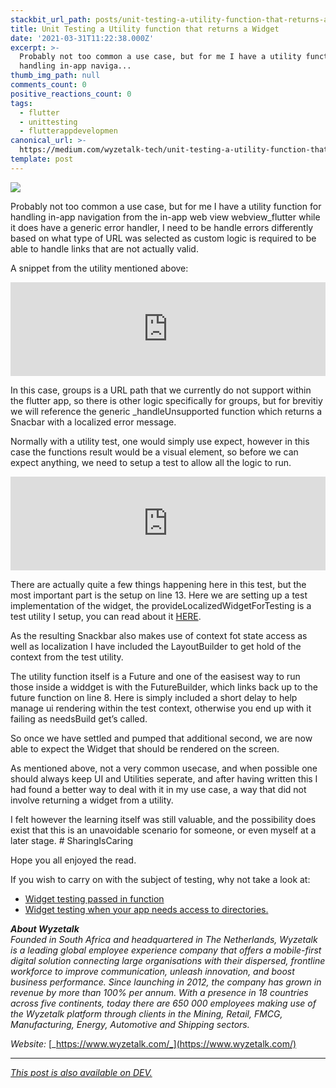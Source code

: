 ```yaml
---
stackbit_url_path: posts/unit-testing-a-utility-function-that-returns-a-widget-4cbj
title: Unit Testing a Utility function that returns a Widget
date: '2021-03-31T11:22:38.000Z'
excerpt: >-
  Probably not too common a use case, but for me I have a utility function for
  handling in-app naviga...
thumb_img_path: null
comments_count: 0
positive_reactions_count: 0
tags:
  - flutter
  - unittesting
  - flutterappdevelopmen
canonical_url: >-
  https://medium.com/wyzetalk-tech/unit-testing-a-utility-function-that-returns-a-widget-77b1b3fec888
template: post
---
```



![](https://cdn-images-1.medium.com/max/1024/1*dqggYKcf6EZ3T2E9dRAL8A.jpeg)

Probably not too common a use case, but for me I have a utility function for handling in-app navigation from the in-app web view webview\_flutter while it does have a generic error handler, I need to be handle errors differently based on what type of URL was selected as custom logic is required to be able to handle links that are not actually valid.

A snippet from the utility mentioned above:


<iframe class="liquidTag" src="https://dev.to/embed/gist?args=https%3A%2F%2Fgist.github.com%2FRemeJuan%2Fdc09ef02c6fe4301b59de866854b5a0d" style="border: 0; width: 100%;"></iframe>


In this case, groups is a URL path that we currently do not support within the flutter app, so there is other logic specifically for groups, but for brevitiy we will reference the generic \_handleUnsupported function which returns a Snacbar with a localized error message.

Normally with a utility test, one would simply use expect, however in this case the functions result would be a visual element, so before we can expect anything, we need to setup a test to allow all the logic to run.


<iframe class="liquidTag" src="https://dev.to/embed/gist?args=https%3A%2F%2Fgist.github.com%2FRemeJuan%2Fbde3586378ec02935b10bc54623b2833" style="border: 0; width: 100%;"></iframe>


There are actually quite a few things happening here in this test, but the most important part is the setup on line 13. Here we are setting up a test implementation of the widget, the provideLocalizedWidgetForTesting is a test utility I setup, you can read about it [HERE](https://dev.to/remejuan/bringing-localization-into-your-widget-testing-71f).

As the resulting Snackbar also makes use of context fot state access as well as localization I have included the LayoutBuilder to get hold of the context from the test utility.

The utility function itself is a Future and one of the easisest way to run those inside a widdget is with the FutureBuilder, which links back up to the future function on line 8. Here is simply included a short delay to help manage ui rendering within the test context, otherwise you end up with it failing as needsBuild get’s called.

So once we have settled and pumped that additional second, we are now able to expect the Widget that should be rendered on the screen.

As mentioned above, not a very common usecase, and when possible one should always keep UI and Utilities seperate, and after having written this I had found a better way to deal with it in my use case, a way that did not involve returning a widget from a utility.

I felt however the learning itself was still valuable, and the possibility does exist that this is an unavoidable scenario for someone, or even myself at a later stage. # SharingIsCaring

Hope you all enjoyed the read.

If you wish to carry on with the subject of testing, why not take a look at:

- [Widget testing passed in function](https://dev.to/remejuan/widget-testing-passed-in-function-kpi)
- [Widget testing when your app needs access to directories.](https://dev.to/remejuan/widget-testing-when-your-app-needs-access-to-directories-ljd)

**_About Wyzetalk_**  
_Founded in South Africa and headquartered in The Netherlands, Wyzetalk is a leading global employee experience company that offers a mobile-first digital solution connecting large organisations with their dispersed, frontline workforce to improve communication, unleash innovation, and boost business performance. Since launching in 2012, the company has grown in revenue by more than 100% per annum. With a presence in 18 countries across five continents, today there are 650 000 employees making use of the Wyzetalk platform through clients in the Mining, Retail, FMCG, Manufacturing, Energy, Automotive and Shipping sectors._

_Website:_ [_https://www.wyzetalk.com/_](https://www.wyzetalk.com/)

* * *

*[This post is also available on DEV.](https://dev.to/remejuan/unit-testing-a-utility-function-that-returns-a-widget-4cbj)*


<script>
const parent = document.getElementsByTagName('head')[0];
const script = document.createElement('script');
script.type = 'text/javascript';
script.src = 'https://cdnjs.cloudflare.com/ajax/libs/iframe-resizer/4.1.1/iframeResizer.min.js';
script.charset = 'utf-8';
script.onload = function() {
    window.iFrameResize({}, '.liquidTag');
};
parent.appendChild(script);
</script>    
